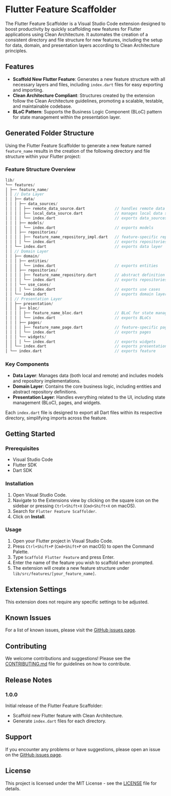 # Flutter Feature Scaffolder

The Flutter Feature Scaffolder is a Visual Studio Code extension designed to boost productivity by quickly scaffolding new features for Flutter applications using Clean Architecture. It automates the creation of a consistent directory and file structure for new features, including the setup for data, domain, and presentation layers according to Clean Architecture principles.

## Features

- **Scaffold New Flutter Feature**: Generates a new feature structure with all necessary layers and files, including `index.dart` files for easy exporting and importing.
- **Clean Architecture Compliant**: Structures created by the extension follow the Clean Architecture guidelines, promoting a scalable, testable, and maintainable codebase.
- **BLoC Pattern**: Supports the Business Logic Component (BLoC) pattern for state management within the presentation layer.


## Generated Folder Structure

Using the Flutter Feature Scaffolder to generate a new feature named `feature_name` results in the creation of the following directory and file structure within your Flutter project:

### Feature Structure Overview

```dart
lib/
└── features/
│ ├── feature_name/
│ │ // Data Layer
│ │ ├── data/
│ │ │ ├── data_sources/
│ │ │ │ ├── remote_data_source.dart             // handles remote data operations
│ │ │ │ ├── local_data_source.dart              // manages local data storage
│ │ │ │ └── index.dart                          // exports data_sources
│ │ │ ├── models/
│ │ │ │ └── index.dart                          // exports models
│ │ │ ├── repositories/
│ │ │ │ ├── feature_name_repository_impl.dart   // feature-specific repository implementation
│ │ │ │ └── index.dart                          // exports repositories
│ │ └── index.dart                              // exports data layer
│ │ // Domain Layer
│ │ ├── domain/
│ │ │ ├── entities/
│ │ │ │ └── index.dart                          // exports entities
│ │ │ ├── repositories/
│ │ │ │ ├── feature_name_repository.dart        // abstract definition of the repository
│ │ │ │ └── index.dart                          // exports repositories
│ │ │ └── use_cases/
│ │ │ │ └── index.dart                          // exports use cases
│ │ └── index.dart                              // exports domain layer
│ │ // Presentation Layer
│ │ ├── presentation/
│ │ │ ├── bloc/
│ │ │ │ ├── feature_name_bloc.dart              // BLoC for state management
│ │ │ │ └── index.dart                          // exports BLoCs
│ │ │ ├── pages/
│ │ │ │ ├── feature_name_page.dart              // feature-specific pages
│ │ │ │ └── index.dart                          // exports pages
│ │ │ └── widgets/
│ │ │ │ └── index.dart                          // exports widgets
│ │ └── index.dart                              // exports presentation layer
│ └── index.dart                                // exports feature 
```

### Key Components

- **Data Layer**: Manages data (both local and remote) and includes models and repository implementations.
- **Domain Layer**: Contains the core business logic, including entities and abstract repository definitions.
- **Presentation Layer**: Handles everything related to the UI, including state management (BLoC), pages, and widgets.

Each `index.dart` file is designed to export all Dart files within its respective directory, simplifying imports across the feature.


## Getting Started

### Prerequisites

- Visual Studio Code
- Flutter SDK
- Dart SDK

### Installation

1. Open Visual Studio Code.
2. Navigate to the Extensions view by clicking on the square icon on the sidebar or pressing `Ctrl+Shift+X` (`Cmd+Shift+X` on macOS).
3. Search for `Flutter Feature Scaffolder`.
4. Click on **Install**.

### Usage

1. Open your Flutter project in Visual Studio Code.
2. Press `Ctrl+Shift+P` (`Cmd+Shift+P` on macOS) to open the Command Palette.
3. Type `Scaffold Flutter Feature` and press Enter.
4. Enter the name of the feature you wish to scaffold when prompted.
5. The extension will create a new feature structure under `lib/src/features/[your_feature_name]`.

## Extension Settings

This extension does not require any specific settings to be adjusted.

## Known Issues

For a list of known issues, please visit the [GitHub issues page](https://github.com/kashua14/flutter_feature_scafolder/issues).

## Contributing

We welcome contributions and suggestions! Please see the [CONTRIBUTING.md](https://github.com/kashua14/flutter_feature_scafolder/CONTRIBUTING.md) file for guidelines on how to contribute.

## Release Notes

### 1.0.0

Initial release of the Flutter Feature Scaffolder:

- Scaffold new Flutter feature with Clean Architecture.
- Generate `index.dart` files for each directory.

## Support

If you encounter any problems or have suggestions, please open an issue on the [GitHub issues page](https://github.com/kashua14/flutter_feature_scafolder/issues).

## License

This project is licensed under the MIT License - see the [LICENSE](https://github.com/kashua14/flutter_feature_scafolder/LICENSE) file for details.
